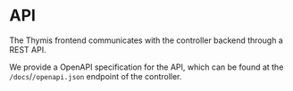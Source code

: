 # API

The Thymis frontend communicates with the controller backend through a REST API.

We provide a OpenAPI specification for the API, which can be found at the `/docs`/`/openapi.json` endpoint of the controller.
